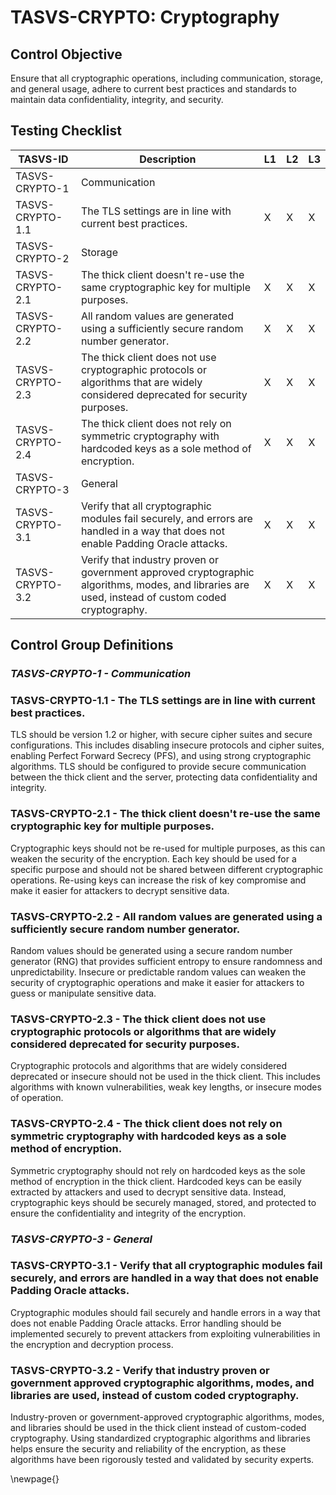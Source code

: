 # TASVS-CRYPTO: Cryptography

## Control Objective

Ensure that all cryptographic operations, including communication, storage, and general usage, adhere to current best practices and standards to maintain data confidentiality, integrity, and security.

## Testing Checklist

| TASVS-ID         | Description                                                                                                                                       | L1 | L2 | L3 |
| ---- | ------------- | - | - | - |
| TASVS-CRYPTO-1   | Communication                                                                                                                                     |    |    |    |
| TASVS-CRYPTO-1.1 | The TLS settings are in line with current best practices.                                                                                         | X  | X  | X  |
| TASVS-CRYPTO-2   | Storage                                                                                                                                           |    |    |    |
| TASVS-CRYPTO-2.1 | The thick client doesn't re-use the same cryptographic key for multiple purposes.                                                                 | X  | X  | X  |
| TASVS-CRYPTO-2.2 | All random values are generated using a sufficiently secure random number generator.                                                              | X  | X  | X  |
| TASVS-CRYPTO-2.3 | The thick client does not use cryptographic protocols or algorithms that are widely considered deprecated for security purposes.                  | X  | X  | X  |
| TASVS-CRYPTO-2.4 | The thick client does not rely on symmetric cryptography with hardcoded keys as a sole method of encryption.                                      | X  | X  | X  |
| TASVS-CRYPTO-3   | General                                                                                                                                           |    |    |    |
| TASVS-CRYPTO-3.1 | Verify that all cryptographic modules fail securely, and errors are handled in a way that does not enable Padding Oracle attacks.                 | X  | X  | X  |
| TASVS-CRYPTO-3.2 | Verify that industry proven or government approved cryptographic algorithms, modes, and libraries are used, instead of custom coded cryptography. | X  | X  | X  |


## Control Group Definitions

### *TASVS-CRYPTO-1 - Communication*

### TASVS-CRYPTO-1.1 - The TLS settings are in line with current best practices.

TLS should be version 1.2 or higher, with secure cipher suites and secure configurations. This includes disabling insecure protocols and cipher suites, enabling Perfect Forward Secrecy (PFS), and using strong cryptographic algorithms. TLS should be configured to provide secure communication between the thick client and the server, protecting data confidentiality and integrity.

### TASVS-CRYPTO-2.1 - The thick client doesn't re-use the same cryptographic key for multiple purposes.

Cryptographic keys should not be re-used for multiple purposes, as this can weaken the security of the encryption. Each key should be used for a specific purpose and should not be shared between different cryptographic operations. Re-using keys can increase the risk of key compromise and make it easier for attackers to decrypt sensitive data.

### TASVS-CRYPTO-2.2 - All random values are generated using a sufficiently secure random number generator.

Random values should be generated using a secure random number generator (RNG) that provides sufficient entropy to ensure randomness and unpredictability. Insecure or predictable random values can weaken the security of cryptographic operations and make it easier for attackers to guess or manipulate sensitive data.

### TASVS-CRYPTO-2.3 - The thick client does not use cryptographic protocols or algorithms that are widely considered deprecated for security purposes.

Cryptographic protocols and algorithms that are widely considered deprecated or insecure should not be used in the thick client. This includes algorithms with known vulnerabilities, weak key lengths, or insecure modes of operation.

### TASVS-CRYPTO-2.4 - The thick client does not rely on symmetric cryptography with hardcoded keys as a sole method of encryption.

Symmetric cryptography should not rely on hardcoded keys as the sole method of encryption in the thick client. Hardcoded keys can be easily extracted by attackers and used to decrypt sensitive data. Instead, cryptographic keys should be securely managed, stored, and protected to ensure the confidentiality and integrity of the encryption.

### *TASVS-CRYPTO-3 - General*

### TASVS-CRYPTO-3.1 - Verify that all cryptographic modules fail securely, and errors are handled in a way that does not enable Padding Oracle attacks.

Cryptographic modules should fail securely and handle errors in a way that does not enable Padding Oracle attacks. Error handling should be implemented securely to prevent attackers from exploiting vulnerabilities in the encryption and decryption process.

### TASVS-CRYPTO-3.2 - Verify that industry proven or government approved cryptographic algorithms, modes, and libraries are used, instead of custom coded cryptography.

Industry-proven or government-approved cryptographic algorithms, modes, and libraries should be used in the thick client instead of custom-coded cryptography. Using standardized cryptographic algorithms and libraries helps ensure the security and reliability of the encryption, as these algorithms have been rigorously tested and validated by security experts.


\newpage{}